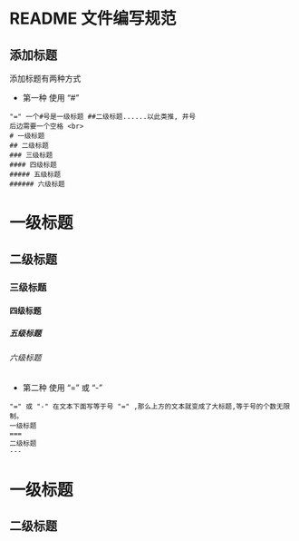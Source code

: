 # README 文件编写规范

## 添加标题
添加标题有两种方式 
* 第一种 使用 “#” <br>

```
"=" 一个#号是一级标题 ##二级标题......以此类推, 井号
后边需要一个空格 <br>
# 一级标题
## 二级标题
### 三级标题
#### 四级标题
##### 五级标题
###### 六级标题
```
# 一级标题
## 二级标题
### 三级标题
#### 四级标题
##### 五级标题
###### 六级标题

* 第二种 使用 “=” 或 “-” <br>

```
"=" 或 "-" 在文本下面写等于号 "=" ,那么上方的文本就变成了大标题,等于号的个数无限制。
一级标题
===
二级标题
---
```
一级标题
===
二级标题
---
